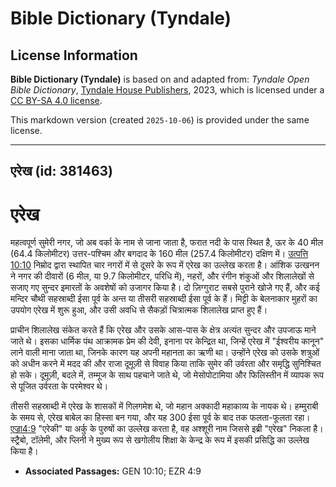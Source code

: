 # Bible Dictionary (Tyndale)

## License Information

**Bible Dictionary (Tyndale)** is based on and adapted from: _Tyndale Open Bible Dictionary_, [Tyndale House Publishers](https://tyndaleopenresources.com/), 2023, which is licensed under a [CC BY-SA 4.0 license](https://creativecommons.org/licenses/by-sa/4.0/legalcode.en).

This markdown version (created `2025-10-06`) is provided under the same license.



--------------------------------

## एरेख (id: 381463)

एरेख
====

महत्वपूर्ण सुमेरी नगर, जो अब वर्का के नाम से जाना जाता है, फरात नदी के पास स्थित है, ऊर के 40 मील (64\.4 किलोमीटर) उत्तर\-पश्चिम और बगदाद के 160 मील (257\.4 किलोमीटर) दक्षिण में। [उत्पत्ति 10:10](https://ref.ly/Gen10:10) निम्रोद द्वारा स्थापित चार नगरों में से दूसरे के रूप में एरेख का उल्लेख करता है। आंशिक उत्खनन ने नगर की दीवारों (6 मील, या 9\.7 किलोमीटर, परिधि में), नहरों, और रंगीन शंकुओं और शिलालेखों से सजाए गए सुन्दर इमारतों के अवशेषों को उजागर किया है। दो ज़िग्गुराट सबसे पुराने खोजे गए हैं, और कई मन्दिर चौथी सहस्राब्दी ईसा पूर्व के अन्त या तीसरी सहस्राब्दी ईसा पूर्व के हैं। मिट्टी के बेलनाकार मुहरों का उपयोग एरेख में शुरू हुआ, और उसी अवधि से सैकड़ों चित्रात्मक शिलालेख प्राप्त हुए हैं।

प्राचीन शिलालेख संकेत करते हैं कि एरेख और उसके आस\-पास के क्षेत्र अत्यंत सुन्दर और उपजाऊ माने जाते थे। इसका धार्मिक पंथ आक्रामक प्रेम की देवी, इनाना पर केन्द्रित था, जिन्हें एरेख में "ईश्वरीय कानून" लाने वाली माना जाता था, जिनके कारण यह अपनी महानता का ऋणी था। उन्होंने एरेख को उसके शत्रुओं को अधीन करने में मदद की और राजा दूमूज़ी से विवाह किया ताकि सुमेर की उर्वरता और समृद्धि सुनिश्चित हो सके। दूमूज़ी, बदले में, तम्मूज के साथ पहचाने जाते थे, जो मेसोपोटामिया और फिलिस्तीन में व्यापक रूप से पूजित उर्वरता के परमेश्वर थे।

तीसरी सहस्राब्दी में एरेख के शासकों में गिलगमेश थे, जो महान अक्कादी महाकाव्य के नायक थे। हम्मुराबी के समय से, एरेख बाबेल का हिस्सा बन गया, और यह 300 ईसा पूर्व के बाद तक फलता\-फूलता रहा। [एज्रा4:9](https://ref.ly/Ezra4:9) "एरेकी" या अर्कु के पुरुषों का उल्लेख करता है, वह अश्शूरी नाम जिससे इब्री "एरेख" निकला है। स्ट्रैबो, टॉलेमी, और प्लिनी ने मुख्य रूप से खगोलीय शिक्षा के केन्द्र के रूप में इसकी प्रसिद्धि का उल्लेख किया है।

* **Associated Passages:** GEN 10:10; EZR 4:9

